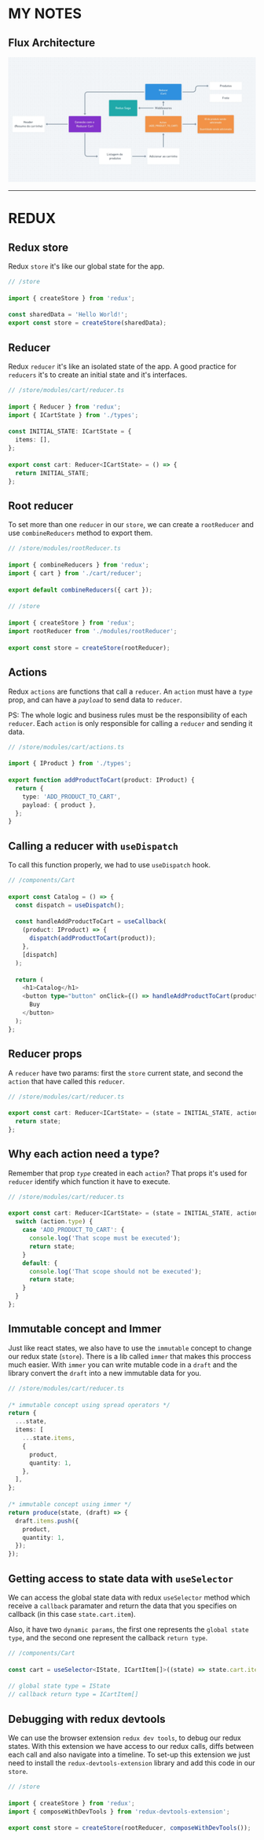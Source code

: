 # MY NOTES

## Flux Architecture

![](github/flux-architecture.png)

---

# REDUX

## Redux store

Redux `store` it's like our global state for the app.

```typescript
// /store

import { createStore } from 'redux';

const sharedData = 'Hello World!';
export const store = createStore(sharedData);
```

## Reducer

Redux `reducer` it's like an isolated state of the app.
A good practice for `reducers` it's to create an initial state and it's interfaces.

```typescript
// /store/modules/cart/reducer.ts

import { Reducer } from 'redux';
import { ICartState } from './types';

const INITIAL_STATE: ICartState = {
  items: [],
};

export const cart: Reducer<ICartState> = () => {
  return INITIAL_STATE;
};
```

## Root reducer

To set more than one `reducer` in our `store`, we can create a `rootReducer` and use `combineReducers` method to export them.

```typescript
// /store/modules/rootReducer.ts

import { combineReducers } from 'redux';
import { cart } from './cart/reducer';

export default combineReducers({ cart });

// /store

import { createStore } from 'redux';
import rootReducer from './modules/rootReducer';

export const store = createStore(rootReducer);
```

## Actions

Redux `actions` are functions that call a `reducer`.
An `action` must have a _`type`_ prop, and can have a _`payload`_ to send data to `reducer`.

PS: The whole logic and business rules must be the responsibility of each `reducer`. Each `action` is only responsible for calling a `reducer` and sending it data.

```typescript
// /store/modules/cart/actions.ts

import { IProduct } from './types';

export function addProductToCart(product: IProduct) {
  return {
    type: 'ADD_PRODUCT_TO_CART',
    payload: { product },
  };
}
```

## Calling a reducer with `useDispatch`

To call this function properly, we had to use `useDispatch` hook.

```typescript
// /components/Cart

export const Catalog = () => {
  const dispatch = useDispatch();

  const handleAddProductToCart = useCallback(
    (product: IProduct) => {
      dispatch(addProductToCart(product));
    },
    [dispatch]
  );

  return (
    <h1>Catalog</h1>
    <button type="button" onClick={() => handleAddProductToCart(product)}>
      Buy
    </button>
  );
};
```

## Reducer props

A `reducer` have two params: first the `store` current state, and second the `action` that have called this `reducer`.

```typescript
// /store/modules/cart/reducer.ts

export const cart: Reducer<ICartState> = (state = INITIAL_STATE, action) => {
  return state;
};
```

## Why each action need a type?

Remember that prop _`type`_ created in each `action`? That props it's used for `reducer` identify which function it have to execute.

```typescript
// /store/modules/cart/reducer.ts

export const cart: Reducer<ICartState> = (state = INITIAL_STATE, action) => {
  switch (action.type) {
    case 'ADD_PRODUCT_TO_CART': {
      console.log('That scope must be executed');
      return state;
    }
    default: {
      console.log('That scope should not be executed');
      return state;
    }
  }
};
```

## Immutable concept and Immer

Just like react states, we also have to use the `immutable` concept to change our redux state (`store`).
There is a lib called `immer` that makes this proccess much easier. With `immer` you can write mutable code in a `draft` and the library convert the `draft` into a new immutable data for you.

```typescript
// /store/modules/cart/reducer.ts

/* immutable concept using spread operators */
return {
  ...state,
  items: [
    ...state.items,
    {
      product,
      quantity: 1,
    },
  ],
};

/* immutable concept using immer */
return produce(state, (draft) => {
  draft.items.push({
    product,
    quantity: 1,
  });
});
```

## Getting access to state data with `useSelector`

We can access the global state data with redux `useSelector` method which receive a `callback` paramater and return the data that you specifies on callback (in this case `state.cart.item`).

Also, it have two `dynamic params`, the first one represents the `global state type`, and the second one represent the callback `return type`.

```typescript
// /components/Cart

const cart = useSelector<IState, ICartItem[]>((state) => state.cart.items);

// global state type = IState
// callback return type = ICartItem[]
```

## Debugging with redux devtools

We can use the browser extension `redux dev tools`, to debug our redux states. With this extension we have access to our redux calls, diffs between each call and also navigate into a timeline. To set-up this extension we just need to install the `redux-devtools-extension` library and add this code in our `store`.

```typescript
// /store

import { createStore } from 'redux';
import { composeWithDevTools } from 'redux-devtools-extension';

export const store = createStore(rootReducer, composeWithDevTools());
```
